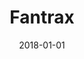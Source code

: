 ---
layout: site
title: "Fantrax"
date: 2018-01-01
categories: [community]
version: 4.2.6
major: 4
minor: 2
patch: 6
slug: fantrax
link: https://www.fantrax.com/
permalink: /sites/:slug
---